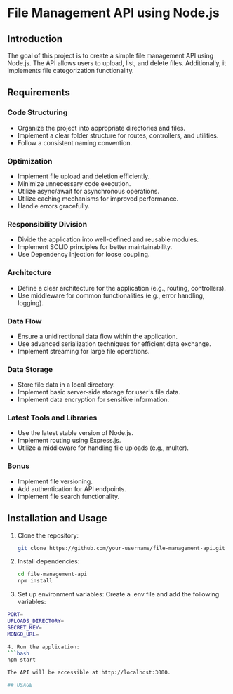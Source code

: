 # File Management API using Node.js

## Introduction

The goal of this project is to create a simple file management API using Node.js. The API allows users to upload, list, and delete files. Additionally, it implements file categorization functionality.

## Requirements

### Code Structuring

- Organize the project into appropriate directories and files.
- Implement a clear folder structure for routes, controllers, and utilities.
- Follow a consistent naming convention.

### Optimization

- Implement file upload and deletion efficiently.
- Minimize unnecessary code execution.
- Utilize async/await for asynchronous operations.
- Utilize caching mechanisms for improved performance.
- Handle errors gracefully.

### Responsibility Division

- Divide the application into well-defined and reusable modules.
- Implement SOLID principles for better maintainability.
- Use Dependency Injection for loose coupling.

### Architecture

- Define a clear architecture for the application (e.g., routing, controllers).
- Use middleware for common functionalities (e.g., error handling, logging).

### Data Flow

- Ensure a unidirectional data flow within the application.
- Use advanced serialization techniques for efficient data exchange.
- Implement streaming for large file operations.

### Data Storage

- Store file data in a local directory.
- Implement basic server-side storage for user's file data.
- Implement data encryption for sensitive information.

### Latest Tools and Libraries

- Use the latest stable version of Node.js.
- Implement routing using Express.js.
- Utilize a middleware for handling file uploads (e.g., multer).

### Bonus

- Implement file versioning.
- Add authentication for API endpoints.
- Implement file search functionality.

## Installation and Usage

1. Clone the repository:

   ```bash
   git clone https://github.com/your-username/file-management-api.git

2. Install dependencies:

   ```bash
   cd file-management-api
   npm install

3. Set up environment variables:
  Create a .env file and add the following variables:
  
  ```bash
  PORT=
  UPLOADS_DIRECTORY= 
  SECRET_KEY= 
  MONGO_URL=

4. Run the application:
  ```bash
  npm start

The API will be accessible at http://localhost:3000.

## USAGE
